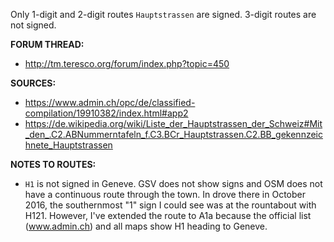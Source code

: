 ﻿Only 1-digit and 2-digit routes `Hauptstrassen` are signed. 3-digit routes are not signed.


**FORUM THREAD:**
- http://tm.teresco.org/forum/index.php?topic=450


**SOURCES:**
- https://www.admin.ch/opc/de/classified-compilation/19910382/index.html#app2
- https://de.wikipedia.org/wiki/Liste_der_Hauptstrassen_der_Schweiz#Mit_den_.C2.ABNummerntafeln_f.C3.BCr_Hauptstrassen.C2.BB_gekennzeichnete_Hauptstrassen


**NOTES TO ROUTES:**
- `H1` is not signed in Geneve. GSV does not show signs and OSM does not have a continuous route through the town. In drove there in October 2016, the southernmost "1" sign I could see was at the rountabout with H121. However, I've extended the route to A1a because the official list (www.admin.ch) and all maps show H1 heading to Geneve.